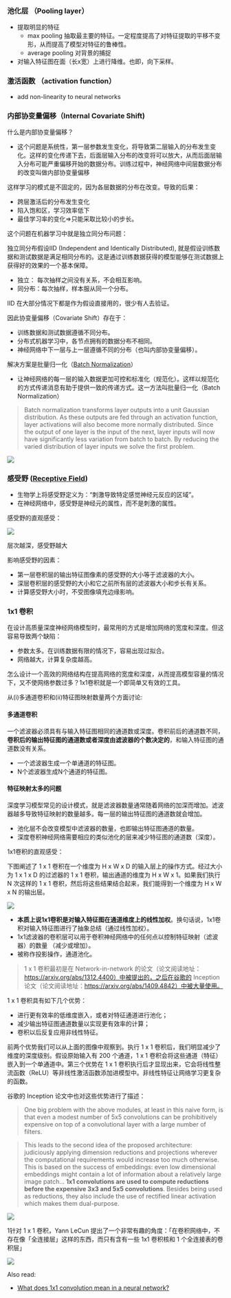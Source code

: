 ### 池化层 （Pooling layer）

* 提取明显的特征
	* max pooling 抽取最主要的特征。一定程度提高了对特征提取的平移不变形，从而提高了模型对特征的鲁棒性。
	* average pooling 对背景的捕捉
* 对输入特征图在面（长x宽）上进行降维。也即，向下采样。



### 激活函数 （activation function） 

* add non-linearity to neural networks


### 内部协变量偏移（Internal Covariate Shift)

什么是内部协变量偏移？

* 这个问题是系统性，第一层参数发生变化，将导致第二层输入的分布发生变化。这样的变化传递下去，后面层输入分布的改变将可以放大，从而后面层输入分布可能严重偏移开始的数据分布。训练过程中，神经网络中间层数据分布的改变叫做内部协变量偏移

这样学习的模式是不固定的，因为各层数据的分布在改变。导致的后果：

* 跨层激活后的分布发生变化
* 陷入饱和区，学习效率低下
* 最佳学习率的变化=>只能采取比较小的步长。

这个问题在机器学习中就是独立同分布问题：

独立同分布假设IID (Independent and Identically Distributed), 就是假设训练数据和测试数据是满足相同分布的。这是通过训练数据获得的模型能够在测试数据上获得好的效果的一个基本保障。

* 独立： 每次抽样之间没有关系，不会相互影响。
* 同分布：每次抽样，样本服从同一个分布。

IID 在大部分情况下都是作为假设直接用的，很少有人去验证。

因此协变量偏移（Covariate Shift）存在于：

* 训练数据和测试数据遵循不同分布。
* 分布式机器学习中，各节点拥有的数据分布不相同。
* 神经网络中下一层与上一层遵循不同的分布（也叫内部协变量偏移）。

解决方案是批量归一化（[Batch Normalization](https://towardsdatascience.com/intuit-and-implement-batch-normalization-c05480333c5b)）

* 让神经网络的每一层的输入数据更加可控和标准化（规范化）。这样以规范化的方式传递消息有助于提供一致的传递方式。这一方法叫批量归一化（Batch Normalization）

> Batch normalization transforms layer outputs into a unit Gaussian distribution. As these outputs are fed through an activation function, layer activations will also become more normally distributed. Since the output of one layer is the input of the next, layer inputs will now have significantly less variation from batch to batch. By reducing the varied distribution of layer inputs we solve the first problem.

<img src="./images/batch_norm.png">

### 感受野 ([Receptive Field](https://medium.com/mlreview/a-guide-to-receptive-field-arithmetic-for-convolutional-neural-networks-e0f514068807))

* 生物学上将感受野定义为：“刺激导致特定感觉神经元反应的区域”。
* 在神经网络中，感受野是神经元的属性，而不是刺激的属性。

感受野的直观感受：

<img src="./images/receptive_field.png">

层次越深，感受野越大

影响感受野的因素：

* 第一层卷积层的输出特征图像素的感受野的大小等于滤波器的大小。
* 深层卷积层的感受野的大小和它之前所有层的滤波器大小和步长有关系。
* 计算感受野大小时，不受图像填充边缘影响。


### 1x1 卷积

在设计高质量深度神经网络模型时，最常用的方式是增加网络的宽度和深度。但这容易导致两个缺陷：

* 参数太多。在训练数据有限的情况下，容易出现过拟合。
* 网络越大，计算复杂度越高。

怎么设计一个高效的网络结构在提高网络的宽度和深度，从而提高模型容量的情况下，又不使网络参数过多？1x1卷积就是一个即简单又有效的工具。

从(i)多通道卷积和(ii)特征图映射数量两个方面讨论:


#### 多通道卷积

一个滤波器必须具有与输入特征图相同的通道数或深度。卷积前后的通道数不同，**卷积后的输出特征图的通道数或者深度由滤波器的个数决定的**，和输入特征图的通道数没有关系。

* 一个滤波器生成一个单通道的特征图。
* N个滤波器生成N个通道的特征图。

#### 特征映射太多的问题

深度学习模型常见的设计模式，就是滤波器数量通常随着网络的加深而增加。滤波器越多导致特征映射的数量越多。每一层的输出特征图的通道数就会增加。

* 池化层不会改变模型中滤波器的数量，也即输出特征图通道的数量。
* 深度卷积神经网络需要相应的类似池化的层来减少特征图的通道数（深度）。


1x1卷积的直观感受：

下图阐述了 1 x 1 卷积在一个维度为 H x W x D 的输入层上的操作方式。经过大小为 1 x 1 x D 的过滤器的 1 x 1 卷积，输出通道的维度为 H x W x 1。如果我们执行 N 次这样的 1 x 1 卷积，然后将这些结果结合起来，我们能得到一个维度为 H x W x N 的输出层。

<img src="./images/1x1_conv.jpeg">

* **本质上说1x1卷积是对输入特征图在通道维度上的线性加权**。换句话说，1x1卷积对输入特征图进行了抽象总结（通过线性加权）。
* 1x1滤波器的卷积层可以用于卷积神经网络中的任何点以控制特征映射（滤波器）的数量 （减少或增加）。
* 被称作投影操作，通道池化。

> 1 x 1 卷积最初是在 Network-in-network 的论文（论文阅读地址：https://arxiv.org/abs/1312.4400）中被提出的，之后在谷歌的 Inception 论文（论文阅读地址：https://arxiv.org/abs/1409.4842）中被大量使用。

1 x 1 卷积具有如下几个优势：

* 进行更有效率的低维度嵌入，或者对特征通道进行池化；
* 减少输出特征图通道数量以实现更有效率的计算；
* 卷积以后反复应用非线性特征。

前两个优势我们可以从上面的图像中观察到。执行 1 x 1 卷积后，我们明显减少了维度的深度级别。假设原始输入有 200 个通道，1 x 1 卷积会将这些通道（特征）嵌入到一个单通道中。第三个优势在 1 x 1 卷积执行后才显现出来，它会将线性整流函数（ReLU）等非线性激活函数添加进模型中。非线性特征让网络学习更复杂的函数。

谷歌的 Inception 论文中也对这些优势进行了描述：

> One big problem with the above modules, at least in this naive form, is that even a modest number of 5x5 convolutions can be prohibitively expensive on top of a convolutional layer with a large number of filters.

> This leads to the second idea of the proposed architecture: judiciously applying dimension reductions and projections wherever the computational requirements would increase too much otherwise. This is based on the success of embeddings: even low dimensional embeddings might contain a lot of information about a relatively large image patch... **1x1 convolutions are used to compute reductions before the expensive 3x3 and 5x5 convolutions**. Besides being used as reductions, they also include the use of rectified linear activation which makes them dual-purpose.

<img src="./images/1x1_conv_computation.png">

1针对 1 x 1 卷积，Yann LeCun 提出了一个非常有趣的角度：「在卷积网络中，不存在像「全连接层」这样的东西，而只有含有一些 1x1 卷积核和 1 个全连接表的卷积层」

<img src="./images/1x1_LeConv.jpeg">

Also read:

* [What does 1x1 convolution mean in a neural network?](https://stats.stackexchange.com/questions/194142/what-does-1x1-convolution-mean-in-a-neural-network)



















